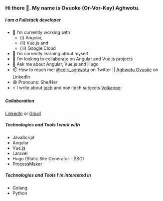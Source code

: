 ### Hi there 👋. My name is Ovuoke (Or-Vor-Kay) Aghwotu. 
##### I am a Fullstack developer 


- 🔭 I’m currently working with 
     - (i) Angular, 
     - (ii) Vue.js and 
     - (iii) Google Cloud
- 🌱 I’m currently learning about myself
- 👯 I’m looking to collaborate on Angular and Vue.js projects
- 💬 Ask me about Angular, Vue.js and Hugo
- 📫 How to reach me: [@ediri_aghwotu](https://twitter.com/ediri_aghwotu) on Twitter || [Aghwotu Ovuoke](https://www.linkedin.com/in/aghwotu-ovuoke/) on LinkedIn
- 😄 Pronouns: She/Her
- ⚡ I write about 
[tech](https://dev.to/ediri_aghwotu/how-to-upload-files-to-google-cloud-using-laravel-3618) and 
non-tech subjects [Volkanoe](https://volkanoe.com/):

##### Collaboration
[LinkedIn](https://www.linkedin.com/in/aghwotu-ovuoke/) or [Gmail](aghwotuovuoke@gmail.com)

##### Technologies and Tools I work with
- JavaScript
- Angular
- Vue.js
- Laravel
- Hugo (Static Site Generator - SSG)
- ProcessMaker

##### Technologies and Tools I'm interested in
- Golang
- Python


<!--
**aghwotu/aghwotu** is a ✨ _special_ ✨ repository because its `README.md` (this file) appears on your GitHub profile.

Here are some ideas to get you started:

- 🔭 I’m currently working on ...
- 🌱 I’m currently learning ...
- 👯 I’m looking to collaborate on ...
- 🤔 I’m looking for help with ...
- 💬 Ask me about ...
- 📫 How to reach me: ...
- 😄 Pronouns: ...
- ⚡ Fun fact: ...
-->
